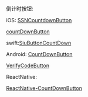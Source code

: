 


倒计时按钮:

iOS: 
[SSNCountdownButton](https://github.com/sosoneo/SSNCountdownButton)

[countDownButton](https://github.com/iOS-lancelot/countDownButton)

swift:[SiuButtonCountDown](https://github.com/SiuyuenChow/SiuButtonCountDown)


Android: 
[CountDownButton](https://github.com/WhiteDG/CountDownButton)

[VerifyCodeButton](https://github.com/Airsaid/VerifyCodeButton)


ReactNative:

[ReactNative-CountDownButton](https://github.com/kkkelicheng/ReactNative-CountDownButton)
